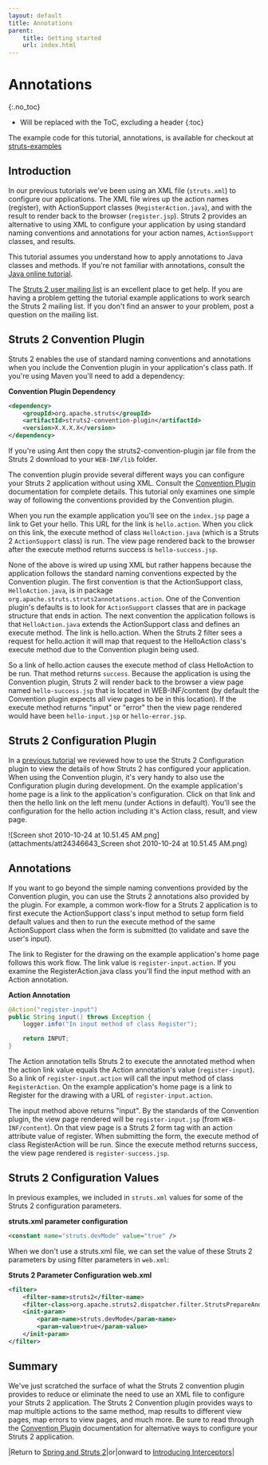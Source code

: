 ```yaml
---
layout: default
title: Annotations
parent:
    title: Getting started
    url: index.html
---
```


# Annotations
{:.no_toc}

* Will be replaced with the ToC, excluding a header
{:toc}

The example code for this tutorial, annotations, is available for checkout at [struts-examples](https://github.com/apache/struts-examples)

## Introduction

In our previous tutorials we've been using an XML file (`struts.xml`) to configure our applications. The XML file wires 
up the action names (register), with ActionSupport classes (`RegisterAction.java`), and with the result to render back 
to the browser (`register.jsp`). Struts 2 provides an alternative to using XML to configure your application by using 
standard naming conventions and annotations for your action names, `ActionSupport` classes, and results.

This tutorial assumes you understand how to apply annotations to Java classes and methods. If you're not familiar with 
annotations, consult the [Java online tutorial](http://download.oracle.com/javase/tutorial/java/javaOO/annotations.html).

The [Struts 2 user mailing list](http://struts.apache.org/mail.html) is an excellent place to get help. If you are having 
a problem getting the tutorial example applications to work search the Struts 2 mailing list. If you don't find an answer 
to your problem, post a question on the mailing list.

## Struts 2 Convention Plugin

Struts 2 enables the use of standard naming conventions and annotations when you include the Convention plugin in your 
application's class path. If you're using Maven you'll need to add a dependency:

**Convention Plugin Dependency**

```xml
<dependency>
    <groupId>org.apache.struts</groupId>
    <artifactId>struts2-convention-plugin</artifactId>
    <version>X.X.X.X</version>
</dependency>
```

If you're using Ant then copy the struts2-convention-plugin jar file from the Struts 2 download to your `WEB-INF/lib` folder.

The convention plugin provide several different ways you can configure your Struts 2 application without using XML. 
Consult the [Convention Plugin](../plugins/convention/) documentation for complete details. This tutorial only examines 
one simple way of following the conventions provided by the Convention plugin.

When you run the example application you'll see on the `index.jsp` page a link to Get your hello. This URL for the link 
is `hello.action`. When you click on this link, the execute method of class `HelloAction.java` (which is a Struts 2 `ActionSupport` class) 
is run. The view page rendered back to the browser after the execute method returns success is `hello-success.jsp`.

None of the above is wired up using XML but rather happens because the application follows the standard naming conventions 
expected by the Convention plugin. The first convention is that the ActionSupport class, `HelloAction.java`, is in package 
`org.apache.struts.struts2annotations.action`. One of the Convention plugin's defaults is to look for `ActionSupport`
classes that are in package structure that ends in action. The next convention the application follows is that `HelloAction.java`
extends the ActionSupport class and defines an execute method. The link is hello.action. When the Struts 2 filter sees 
a request for hello.action it will map that request to the HelloAction class's execute method due to the Convention
plugin being used.

So a link of hello.action causes the execute method of class HelloAction to be run. That method returns `success`. 
Because the application is using the Convention plugin, Struts 2 will render back to the browser a view page named 
`hello-success.jsp` that is located in WEB-INF/content (by default the Convention plugin expects all view pages to be 
in this location). If the execute method returns "input" or "error" then the view page rendered would have been 
`hello-input.jsp` or `hello-error.jsp`.

## Struts 2 Configuration Plugin

In a [previous tutorial](debugging-struts.html) we reviewed how to use the Struts 2 Configuration plugin to view the details 
of how Struts 2 has configured your application. When using the Convention plugin, it's very handy to also use 
the Configuration plugin during development. On the example application's home page is a link to the application's configuration. 
Click on that link and then the hello link on the left menu (under Actions in default). You'll see the configuration 
for the hello action including it's Action class, result, and view page.

![Screen shot 2010-10-24 at 10.51.45 AM.png](attachments/att24346643_Screen shot 2010-10-24 at 10.51.45 AM.png)

## Annotations

If you want to go beyond the simple naming conventions provided by the Convention plugin, you can use the Struts 2 
annotations also provided by the plugin. For example, a common work-flow for a Struts 2 application is to first execute 
the ActionSupport class's input method to setup form field default values and then to run the execute method of the same 
ActionSupport class when the form is submitted (to validate and save the user's input).

The link to Register for the drawing on the example application's home page follows this work flow. The link value 
is `register-input.action`. If you examine the RegisterAction.java class you'll find the input method with an Action annotation.

**Action Annotation**

```java
@Action("register-input")
public String input() throws Exception {
    logger.info("In input method of class Register");

    return INPUT;
}
```

The Action annotation tells Struts 2 to execute the annotated method when the action link value equals the Action 
annotation's value (`register-input`). So a link of `register-input.action` will call the input method of class `RegisterAction`. 
On the example application's home page is a link to Register for the drawing with a URL of `register-input.action`.

The input method above returns "input". By the standards of the Convention plugin, the view page rendered will be 
`register-input.jsp` (from `WEB-INF/content`). On that view page is a Struts 2 form tag with an action attribute value 
of register. When submitting the form, the execute method of class RegisterAction will be run. Since the execute method 
returns success, the view page rendered is `register-success.jsp`.

## Struts 2 Configuration Values

In previous examples, we included in `struts.xml` values for some of the Struts 2 configuration parameters.

**struts.xml parameter configuration**

```xml
<constant name="struts.devMode" value="true" />
```

When we don't use a struts.xml file, we can set the value of these Struts 2 parameters by using filter parameters in `web.xml`:

**Struts 2 Parameter Configuration web.xml**

```xml
<filter>
    <filter-name>struts2</filter-name>
    <filter-class>org.apache.struts2.dispatcher.filter.StrutsPrepareAndExecuteFilter</filter-class>
    <init-param>
        <param-name>struts.devMode</param-name>
        <param-value>true</param-value>
    </init-param>
</filter>
```

## Summary

We've just scratched the surface of what the Struts 2 convention plugin provides to reduce or eliminate the need to use 
an XML file to configure your Struts 2 application. The Struts 2 Convention plugin provides ways to map multiple actions 
to the same method, map results to different view pages, map errors to view pages, and much more. Be sure to read through 
the [Convention Plugin](../plugins/convention/) documentation for alternative ways to configure your Struts 2 application.

|Return to [Spring and Struts 2](spring.html)|or|onward to [Introducing Interceptors](introducing-interceptors.html)|
